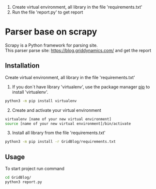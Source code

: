 1) Create virtual environment, all library in the file 'requirements.txt'
2) Run the file 'report.py' to get report

# Parser base on scrapy

Scrapy is a Python framework for parsing site.\
This parser parse site: https://blog.griddynamics.com/ and get the report

## Installation

Create virtual environment, all library in the file 'requirements.txt'

1) If you don`t have library 'virtualenv', use the package manager [pip](https://pip.pypa.io/en/stable/) to install
   'virtualenv'.
```bash
python3 -m pip install virtualenv
```
2) Create and activate your virtual environment
```bash
virtualenv [name of your new virtual environment]
source [name of your new virtual environment]/bin/activate
```
3) Install all library from the file 'requirements.txt'
```bash
python3 -m pip install -r GridBlog/requirements.txt
```
## Usage
To start project run command
```bash
cd GridBlog/
python3 report.py
```
